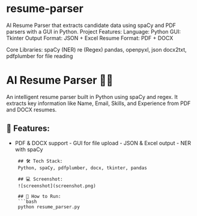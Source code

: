 # resume-parser
AI Resume Parser that extracts candidate data using spaCy and PDF parsers with a GUI in Python.
 Project Features:
 Language: Python
 GUI: Tkinter
 Output Format: JSON + Excel
 Resume Format: PDF + DOCX

 Core Libraries:
 spaCy (NER)
 re (Regex)
 pandas, openpyxl, json
 docx2txt, pdfplumber for file reading

 # AI Resume Parser 🧠📄

 An intelligent resume parser built in Python using spaCy and regex. It extracts key information like Name, Email, Skills, and Experience from PDF and DOCX resumes.

 ## 🔧 Features:
 - PDF & DOCX support
        - GUI for file upload
        - JSON & Excel output
        - NER with spaCy
        
        ## 🛠️ Tech Stack:
        Python, spaCy, pdfplumber, docx, tkinter, pandas
        
        ## 💻 Screenshot:
        ![screenshot](screenshot.png)
        
        ## 🚀 How to Run:
        ```bash
        python resume_parser.py
